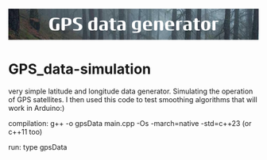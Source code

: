 ![add text](image.png)
# GPS_data-simulation
very simple latitude and longitude data generator. Simulating the operation of GPS satellites. I then used this code to test smoothing algorithms that will work in Arduino:)
<br>

compilation: g++ -o gpsData main.cpp -Os -march=native -std=c++23 (or c++11 too)
<br>

run: type gpsData
